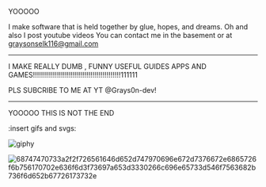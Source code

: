 YOOOOO

I make software that is held together by glue, hopes, and dreams. Oh and also I post youtube videos
You can contact me in the basement or at graysonselk116@gmail.com

----------------------------------------------------------------------------------------------------------------

I MAKE REALLY DUMB , FUNNY USEFUL GUIDES APPS AND GAMES!!!!!!!!!!!!!!!!!!!!!!!!!!!!!!!!!!!!!!!!!!!!111111


PLS SUBCRIBE TO ME AT YT @Grays0n-dev!


------------------------------------------------------------------------------------------------------------------
  
YOOOOO
 THIS IS NOT THE END

 :insert gifs and svgs: 

 ![giphy](https://github.com/user-attachments/assets/443b9ba7-67d8-45d4-93c6-4add6cf78a4e)

 
![68747470733a2f2f726561646d652d747970696e672d7376672e6865726f6b756170702e636f6d3f73697a653d3330266c696e65733d546f7563682b736f6d652b67726173732e](https://github.com/user-attachments/assets/009def8e-896b-4692-b02b-d362beb97b1d)
